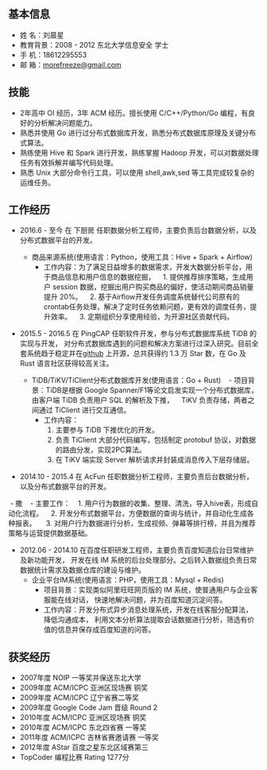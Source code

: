 
## 基本信息
- 姓    名：刘晨星
- 教育背景：2008 - 2012 东北大学信息安全 学士
- 手    机：18612295553
- 邮    箱：morefreeze@gmail.com

## 技能
- 2年高中 OI 经历，3年 ACM 经历。擅长使用 C/C++/Python/Go 编程，有良好的分析解决问题能力。
- 熟悉并使用 Go 进行过分布式数据库开发，熟悉分布式数据库原理及关键分布式算法。
- 熟练使用 Hive 和 Spark 进行开发，熟练掌握 Hadoop 开发，可以对数据处理任务有效拆解并编写代码处理。
- 熟悉 Unix 大部分命令行工具，可以使用 shell,awk,sed 等工具完成较复杂的运维任务。

## 工作经历
- 2016.6 - 至今 在 下厨房 任职数据分析工程师，主要负责后台数据分析，以及分布式数据平台的开发。
  - 商品来源系统(使用语言：Python，使用工具：Hive + Spark + Airflow)
    - 工作内容：为了满足日益增多的数据需求，开发大数据分析平台，用于商品信息和用户信息的数据挖掘，
    1. 提供推荐排序策略，生成用户 session 数据，挖掘出用户购买商品的偏好，使活动期间商品销量提升 20%。
    2. 基于Airflow开发任务调度系统替代公司原有的crontab任务处理，解决了定时任务依赖问题，更有效的调度任务，提升效率。
    3. 定期组织分享使用经验，为开源社区贡献代码。

- 2015.5 - 2016.5  在 PingCAP 任职软件开发，参与分布式数据库系统 TiDB 的实现与开发，
对分布式数据库遇到的问题和解决方案进行过深入研究。目前全套系统趋于稳定并在[github](https://github.com/pingcap/)
上开源，总共获得约 1.3 万 Star 数，在 Go 及 Rust 语言社区获得较高关注。
  - TiDB/TiKV/TiClient分布式数据库开发(使用语言：Go + Rust)
    - 项目背景：TiDB是根据 Google Spanner/F1等论文启发实现一个分布式数据库，由客户端 TiDB 负责用户 SQL 的解析及下推，
    TiKV 负责存储，两者之间通过 TiClient 进行交互通信。
    - 工作内容：
      1. 主要参与 TiDB 下推优化的开发。
      2. 负责 TiClient 大部分代码编写，包括制定 protobuf 协议，对数据的路由分发，实现2PC算法。
      3. 在 TiKV 端实现 Server 解析请求并封装成消息传入下层存储层。

- 2014.10 - 2015.4  在 AcFun 任职数据分析工程师，主要负责后台数据分析，以及分布式数据平台的开发。

  - 撒
    - 主要工作：
      1. 用户行为数据的收集、整理、清洗，导入hive表，形成自动化流程。
      2. 开发分布式数据平台，方便数据的查询与统计，并自动化生成各种报表。
      3. 对用户行为数据进行分析，生成视频、弹幕等排行榜，并且为推荐策略与运营提供数据基础。

- 2012.06 - 2014.10 在百度任职研发工程师，主要负责百度知道后台日常维护及新功能开发，
开发在线 IM 系统的后台处理部分。之后转入数据组负责日常数据统计需求及数据仓库的建设与维护。
  - 企业平台IM系统(使用语言：PHP，使用工具：Mysql + Redis)
    - 项目背景：实现类似阿里旺旺网页版的 IM 系统，使普通用户与企业客服能在线对话，
    快速地解决问题，并为百度知道沉淀问答。
    - 工作内容：开发分布式异步消息处理系统，开发在线客服分配算法，降低沟通成本，
    利用文本分析算法提取会话数据进行分析，筛选有价值的信息并保存成百度知道的问答。


## 获奖经历
- 2007年度 NOIP 一等奖并保送东北大学
- 2009年度 ACM/ICPC 亚洲区现场赛 铜奖
- 2009年度 ACM/ICPC 辽宁省赛二等奖
- 2009年度 Google Code Jam 晋级 Round 2
- 2010年度 ACM/ICPC 亚洲区现场赛 铜奖
- 2010年度 ACM/ICPC 东北四省赛 一等奖
- 2011年度 ACM/ICPC 吉林省赛邀请赛 一等奖
- 2012年度 AStar 百度之星东北区域赛第三
- TopCoder 编程比赛 Rating 1277分


